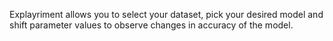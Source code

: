Explayriment allows you to select your dataset, pick your desired model and shift parameter values to observe changes in accuracy of the model.
